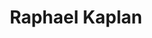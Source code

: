---
title: "Raphael Kaplan"
presenter_id: raphael_kaplan
permalink: /member_full_publications/raphael_kaplan
layout: member_all_publications
---